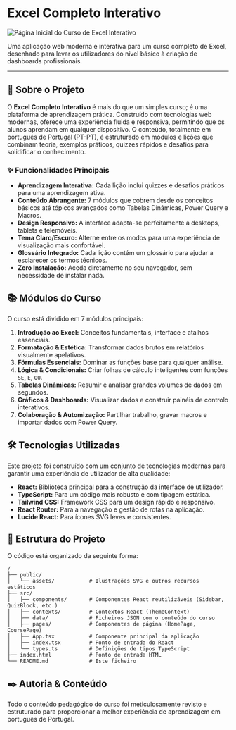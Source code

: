 # Excel Completo Interativo

![Página Inicial do Curso de Excel Interativo](public/assets/images/modules/01/lessons/01-illust.svg)

Uma aplicação web moderna e interativa para um curso completo de Excel, desenhado para levar os utilizadores do nível básico à criação de dashboards profissionais.

---

## 🚀 Sobre o Projeto

O **Excel Completo Interativo** é mais do que um simples curso; é uma plataforma de aprendizagem prática. Construído com tecnologias web modernas, oferece uma experiência fluida e responsiva, permitindo que os alunos aprendam em qualquer dispositivo. O conteúdo, totalmente em português de Portugal (PT-PT), é estruturado em módulos e lições que combinam teoria, exemplos práticos, quizzes rápidos e desafios para solidificar o conhecimento.

### ✨ Funcionalidades Principais

- **Aprendizagem Interativa:** Cada lição inclui quizzes e desafios práticos para uma aprendizagem ativa.
- **Conteúdo Abrangente:** 7 módulos que cobrem desde os conceitos básicos até tópicos avançados como Tabelas Dinâmicas, Power Query e Macros.
- **Design Responsivo:** A interface adapta-se perfeitamente a desktops, tablets e telemóveis.
- **Tema Claro/Escuro:** Alterne entre os modos para uma experiência de visualização mais confortável.
- **Glossário Integrado:** Cada lição contém um glossário para ajudar a esclarecer os termos técnicos.
- **Zero Instalação:** Aceda diretamente no seu navegador, sem necessidade de instalar nada.

## 📚 Módulos do Curso

O curso está dividido em 7 módulos principais:

1.  **Introdução ao Excel:** Conceitos fundamentais, interface e atalhos essenciais.
2.  **Formatação & Estética:** Transformar dados brutos em relatórios visualmente apelativos.
3.  **Fórmulas Essenciais:** Dominar as funções base para qualquer análise.
4.  **Lógica & Condicionais:** Criar folhas de cálculo inteligentes com funções `SE`, `E`, `OU`.
5.  **Tabelas Dinâmicas:** Resumir e analisar grandes volumes de dados em segundos.
6.  **Gráficos & Dashboards:** Visualizar dados e construir painéis de controlo interativos.
7.  **Colaboração & Automização:** Partilhar trabalho, gravar macros e importar dados com Power Query.

## 🛠️ Tecnologias Utilizadas

Este projeto foi construído com um conjunto de tecnologias modernas para garantir uma experiência de utilizador de alta qualidade:

-   **React:** Biblioteca principal para a construção da interface de utilizador.
-   **TypeScript:** Para um código mais robusto e com tipagem estática.
-   **Tailwind CSS:** Framework CSS para um design rápido e responsivo.
-   **React Router:** Para a navegação e gestão de rotas na aplicação.
-   **Lucide React:** Para ícones SVG leves e consistentes.

## 📂 Estrutura do Projeto

O código está organizado da seguinte forma:

```
/
├── public/
│   └── assets/           # Ilustrações SVG e outros recursos estáticos
├── src/
│   ├── components/       # Componentes React reutilizáveis (Sidebar, QuizBlock, etc.)
│   ├── contexts/         # Contextos React (ThemeContext)
│   ├── data/             # Ficheiros JSON com o conteúdo do curso
│   ├── pages/            # Componentes de página (HomePage, CoursePage)
│   ├── App.tsx           # Componente principal da aplicação
│   ├── index.tsx         # Ponto de entrada do React
│   └── types.ts          # Definições de tipos TypeScript
├── index.html            # Ponto de entrada HTML
└── README.md             # Este ficheiro
```

## ✒️ Autoria & Conteúdo

Todo o conteúdo pedagógico do curso foi meticulosamente revisto e estruturado para proporcionar a melhor experiência de aprendizagem em português de Portugal.
